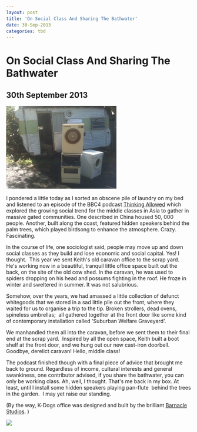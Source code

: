 ```yaml
---
layout: post
title: 'On Social Class And Sharing The Bathwater'
date: 30-Sep-2013
categories: tbd
---
```


# On Social Class And Sharing The Bathwater

## 30th September 2013

<img class="photo-horiz" src="/images/2013/05/IMG_9415-300x225.jpg" />

I pondered a little today as I sorted an obscene pile of laundry on my bed and listened to an episode of the BBC4 podcast <a href="http://www.bbc.co.uk/programmes/b01s8mp5">Thinking Allowed</a> which explored the growing social trend for the middle classes in Asia to gather in massive gated communities. One described in China housed 50,   000 people. Another,   built along the coast,   featured hidden speakers behind the palm trees, which played birdsong to enhance the atmosphere. Crazy. Fascinating.

In the course of life, one sociologist said, people may move up and down social classes as they build and lose economic and social capital. Yes! I thought.  This year we sent Keith's old caravan office to the scrap yard. He's working now in a beautiful, tranquil little office space built out the back, on the site of the old cow shed. In the caravan, he was used to spiders dropping on his head and possums fighting in the roof. He froze in winter and sweltered in summer. It was not salubrious.

Somehow, over the years, we had amassed a little collection of defunct whitegoods that we stored in a sad little pile out the front, where they waited for us to organise a trip to the tip. Broken strollers, dead ovens, spineless umbrellas;  all gathered together at the front door like some kind of contemporary installation called 'Suburban Welfare Graveyard'.

We manhandled them all into the caravan, before we sent them to their final end at the scrap yard.  Inspired by all the open space, Keith built a boot shelf at the front door, and we hung out our new cast-iron doorbell. Goodbye, derelict caravan! Hello, middle class!

The podcast finished though with a final piece of advice that brought me back to ground. Regardless of income, cultural interests and general swankiness, one contributor advised, if you share the bathwater, you can only be working class. Ah, well, I thought. That's me back in my box. At least, until I install some hidden speakers playing pan-flute  behind the trees in the garden.  I may yet raise our standing.

(By the way, K-Dogs office was designed and built by the brilliant <a href="http://www.barnaclestudio.com.au/COWSHED-1">Barnacle Studios</a>. )

<a href="http://www.facebook.com/sharer.php?u=&amp;linkname=On%20Social%20Class%20And%20Sharing%20The%20Bathwater"><img src="http://shongjog.files.wordpress.com/2008/04/share-on-facebook.gif?" />
